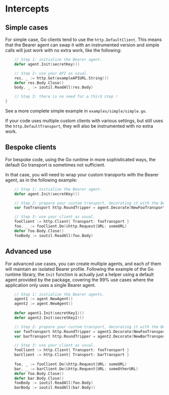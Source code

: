 # Intercepts
## Simple cases

For simple case, Go clients tend to use the `http.DefaultClient`. This means
that the Bearer agent can swap it with an instrumented version and simple calls
will just work with no extra work, like the following:

```go
	// Step 1: initialize the Bearer agent.
	defer agent.Init(secretKey)()

	// Step 2: use your API as usual.
	res, _ := http.Get(exampleAPIURL.String())
	defer res.Body.Close()
	body, _ := ioutil.ReadAll(res.Body)

	// Step 3: there is no need for a third step !
}
```

See a more complete simple example in `examples/simple/simple.go`.

If your code uses multiple custom clients with various settings, but still uses
the `http.DefaultTransport`, they will also be instrumented with no extra work.


## Bespoke clients

For bespoke code, using the Go runtime in more sophisticated ways, the default
Go transport is sometimes not sufficient.

In that case, you will need to wrap your custom transports with the Bearer agent,
as in the following example:

```go
	// Step 1: initialize the Bearer agent.
	defer agent.Init(secretKey)()

	// Step 2: prepare your custom transport, decorating it with the Bearer agent.
	var fooTransport http.RoundTripper = agent.Decorate(NewFooTransport())

	// Step 3: use your client as usual.
	fooClient := http.Client{ Transport: fooTransport }
	foo, _ := fooClient.Do(&http.Request{URL: someURL)
	defer foo.Body.Close()
	fooBody := ioutil.ReadAll(foo.Body)
``` 


## Advanced use

For advanced use cases, you can create multiple agents, and each of them will
maintain an isolated Bearer profile. Following the example of the Go runtime library,
the `Init` function is actually just a helper using a default agent provided by
the package, covering the 99% use cases where the application only uses a single
Bearer agent.

```go
	// Step 1: initialize the Bearer agents.
	agent1 := agent.NewAgent()
    agent2 := agent.NewAgent()
    
    defer agent1.Init(secretKey1)() 
    defer agent2.Init(secretKey2)()

	// Step 2: prepare your custom transport, decorating it with the Bearer agent.
	var fooTransport http.RoundTripper = agent1.Decorate(NewFooTransport())
	var barTransport http.RoundTripper = agent2.Decorate(NewBarTransport())

	// Step 3: use your client as usual.
	fooClient := http.Client{ Transport: fooTransport }
    barClient := http.Client{ Transport: barTransport }
        
	foo, _ := fooClient.Do(&http.Request{URL: someURL)
	bar, _ := barClient.Do(&http.Request{URL: someOtherURL)
	defer foo.Body.Close()
    defer bar.Body.Close()
	fooBody := ioutil.ReadAll(foo.Body)
    barBody := ioutil.ReadAll(bar.Body))
``` 
 
                                     

